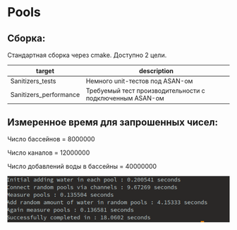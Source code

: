 # Pools
## Сборка:
Стандартная сборка через cmake. Доступно 2 цели.

| target | description |
| ------ | ------ |
| Sanitizers_tests | Немного unit-тестов под ASAN-ом |
| Sanitizers_performance | Требуемый тест производительности с подключенным ASAN-ом |

## Измеренное время для запрошенных чисел:
Число бассейнов = 8000000

Число каналов = 12000000

Число добавлений воды в бассейны = 40000000

![Alt text](img/benchmark.png?raw=true "Результаты теста")
